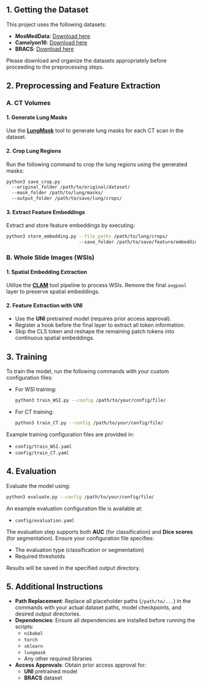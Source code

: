## 1. Getting the Dataset

This project uses the following datasets:

- **MosMedData**: [Download here](https://academictorrents.com/details/f2175c4676e041ea65568bb70c2bcd15c7325fd2)
- **Camelyon16**: [Download here](https://huggingface.co/datasets/osbm/camelyon16/tree/main)
- **BRACS**: [Download here](https://www.bracs.icar.cnr.it/)

Please download and organize the datasets appropriately before proceeding to the preprocessing steps.

## 2. Preprocessing and Feature Extraction

### A. CT Volumes

#### 1. Generate Lung Masks

Use the **[LungMask](https://github.com/JoHof/lungmask)** tool to generate lung masks for each CT scan in the dataset.

#### 2. Crop Lung Regions

Run the following command to crop the lung regions using the generated masks:

```bash
python3 save_crop.py 
  --original_folder /path/to/original/dataset/ 
  --mask_folder /path/to/lung/masks/ 
  --output_folder /path/to/save/lung/crops/
```

#### 3. Extract Feature Embeddings

Extract and store feature embeddings by executing:

```bash
python3 store_embedding.py --file_paths /path/to/lung/crops/ 
                           --save_folder /path/to/save/feature/embeddings/
```

### B. Whole Slide Images (WSIs)

#### 1. Spatial Embedding Extraction

Utilize the **[CLAM](https://github.com/mahmoodlab/CLAM)** tool pipeline to process WSIs. Remove the final `avgpool` layer to preserve spatial embeddings.

#### 2. Feature Extraction with UNI

- Use the **UNI** pretrained model (requires prior access approval).
- Register a hook before the final layer to extract all token information.
- Skip the CLS token and reshape the remaining patch tokens into continuous spatial embeddings.

## 3. Training

To train the model, run the following commands with your custom configuration files:

- For WSI training:

  ```bash
  python3 train_WSI.py --config /path/to/your/config/file/
  ```

- For CT training:

  ```bash
  python3 train_CT.py --config /path/to/your/config/file/
  ```

Example training configuration files are provided in:

- `config/train_WSI.yaml`
- `config/train_CT.yaml`

## 4. Evaluation

Evaluate the model using:

```bash
python3 evaluate.py --config /path/to/your/config/file/
```

An example evaluation configuration file is available at:

- `config/evaluation.yaml`

The evaluation step supports both **AUC** (for classification) and **Dice scores** (for segmentation). Ensure your configuration file specifies:

- The evaluation type (classification or segmentation)
- Required thresholds

Results will be saved in the specified output directory.

## 5. Additional Instructions

- **Path Replacement**: Replace all placeholder paths (`/path/to/...`) in the commands with your actual dataset paths, model checkpoints, and desired output directories.
- **Dependencies**: Ensure all dependencies are installed before running the scripts:
  - `nibabel`
  - `torch`
  - `sklearn`
  - `lungmask`
  - Any other required libraries
- **Access Approvals**: Obtain prior access approval for:
  - **UNI** pretrained model
  - **BRACS** dataset
